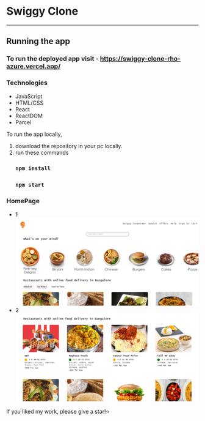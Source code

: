 # Swiggy Clone
---
## Running the app

### To run the deployed app visit -  https://swiggy-clone-rho-azure.vercel.app/

### Technologies

- JavaScript
- HTML/CSS
- React
- ReactDOM
- Parcel

To run the app locally, 

1.  download the repository in your pc locally.
2.  run these commands
    ### `npm install`
    ### `npm start`

### HomePage

- 1 
  ![Swiggy Clone](./assets/screenshots/HomePage0.png)
- 2 
  ![Swiggy Clone](./assets/screenshots/HomePage1.png)
    
If you liked my work, please give a star!⭐️
